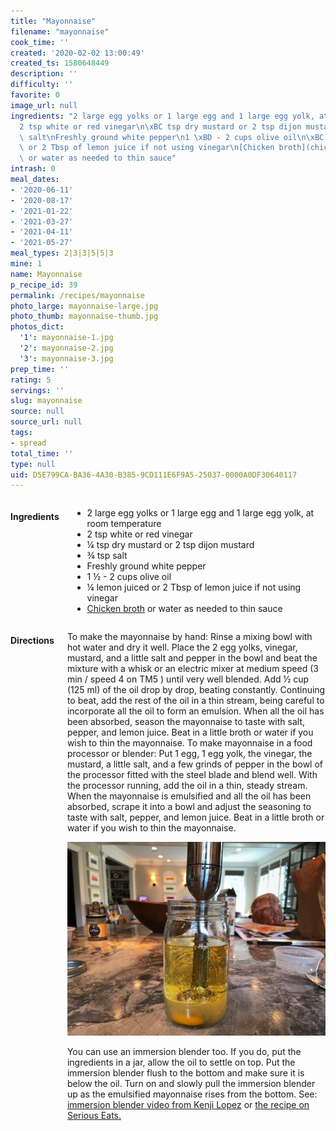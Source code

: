 ```yaml
---
title: "Mayonnaise"
filename: "mayonnaise"
cook_time: ''
created: '2020-02-02 13:00:49'
created_ts: 1580648449
description: ''
difficulty: ''
favorite: 0
image_url: null
ingredients: "2 large egg yolks or 1 large egg and 1 large egg yolk, at room temperature\n\
  2 tsp white or red vinegar\n\xBC tsp dry mustard or 2 tsp dijon mustard\n\xBE tsp\
  \ salt\nFreshly ground white pepper\n1 \xBD - 2 cups olive oil\n\xBC lemon juiced\
  \ or 2 Tbsp of lemon juice if not using vinegar\n[Chicken broth](chicken-stock)\
  \ or water as needed to thin sauce"
intrash: 0
meal_dates:
- '2020-06-11'
- '2020-08-17'
- '2021-01-22'
- '2021-03-27'
- '2021-04-11'
- '2021-05-27'
meal_types: 2|3|3|5|5|3
mine: 1
name: Mayonnaise
p_recipe_id: 39
permalink: /recipes/mayonnaise
photo_large: mayonnaise-large.jpg
photo_thumb: mayonnaise-thumb.jpg
photos_dict:
  '1': mayonnaise-1.jpg
  '2': mayonnaise-2.jpg
  '3': mayonnaise-3.jpg
prep_time: ''
rating: 5
servings: ''
slug: mayonnaise
source: null
source_url: null
tags:
- spread
total_time: ''
type: null
uid: D5E799CA-BA36-4A30-B385-9CD111E6F9A5-25037-0000A0DF30640117
---
```

<div class="large-8 medium-7 columns" id="writeup">	</div><!-- #writeup -->
</div><!-- #row-one -->
<div class="row" id="row-two">	<div class="medium-4 small-5 columns" id="ingredients"><h4>Ingredients</h4><div class="box box-ingredients content"><ul>
<li>2 large egg yolks or 1 large egg and 1 large egg yolk, at room temperature</li>
<li>2 tsp white or red vinegar</li>
<li>¼ tsp dry mustard or 2 tsp dijon mustard</li>
<li>¾ tsp salt</li>
<li>Freshly ground white pepper</li>
<li>1 ½ - 2 cups olive oil</li>
<li>¼ lemon juiced or 2 Tbsp of lemon juice if not using vinegar</li>
<li><a href="chicken-stock">Chicken broth</a> or water as needed to thin sauce</li>
</ul>
</div>	</div>	<div class="medium-6 small-7 columns" id="directions"><h4>Directions</h4><div class="box box-directions content"><p>To make the mayonnaise by hand: Rinse a mixing bowl with hot water and dry it well. Place the 2 egg yolks, vinegar, mustard, and a little salt and pepper in the bowl and beat the mixture with a whisk or an electric mixer at medium speed (3 min / speed 4 on TM5 ) until very well blended. Add ½ cup (125 ml) of the oil drop by drop, beating constantly. Continuing to beat, add the rest of the oil in a thin stream, being careful to incorporate all the oil to form an emulsion. When all the oil has been absorbed, season the mayonnaise to taste with salt, pepper, and lemon juice. Beat in a little broth or water if you wish to thin the mayonnaise. To make mayonnaise in a food processor or blender: Put 1 egg, 1 egg yolk, the vinegar, the mustard, a little salt, and a few grinds of pepper in the bowl of the processor fitted with the steel blade and blend well. With the processor running, add the oil in a thin, steady stream. When the mayonnaise is emulsified and all the oil has been absorbed, scrape it into a bowl and adjust the seasoning to taste with salt, pepper, and lemon juice. Beat in a little broth or water if you wish to thin the mayonnaise.</p>
<p><img src="/images/recipes/mayonnaise-2.jpg" alt="immersion blender" /></p>
<p>You can use an immersion blender too. If you do, put the ingredients in a jar, allow the oil to settle on top. Put the immersion blender flush to the bottom and make sure it is below the oil. Turn on and slowly pull the immersion blender up as the emulsified mayonnaise rises from the bottom. See: <a href="https://youtu.be/9TnIeYc2CWU">immersion blender video from Kenji Lopez</a> or <a href="https://www.seriouseats.com/recipes/2011/10/two-minute-mayonnaise.html">the recipe on Serious Eats.</a></p>
</div>	</div>